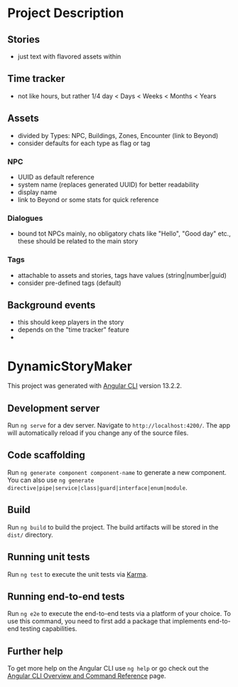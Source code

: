 # Project Description

## Stories
- just text with flavored assets within

## Time tracker
- not like hours, but rather 1/4 day < Days < Weeks < Months < Years

## Assets
- divided by Types: NPC, Buildings, Zones, Encounter (link to Beyond)
- consider defaults for each type as flag or tag

### NPC
- UUID as default reference
- system name (replaces generated UUID) for better readability
- display name
- link to Beyond or some stats for quick reference

### Dialogues
- bound tot NPCs mainly, no obligatory chats like "Hello", "Good day" etc., these should be related to the main story

### Tags
- attachable to assets and stories, tags have values (string|number|guid)
- consider pre-defined tags (default)

## Background events
- this should keep players in the story
- depends on the "time tracker" feature
- 

# DynamicStoryMaker

This project was generated with [Angular CLI](https://github.com/angular/angular-cli) version 13.2.2.

## Development server

Run `ng serve` for a dev server. Navigate to `http://localhost:4200/`. The app will automatically reload if you change any of the source files.

## Code scaffolding

Run `ng generate component component-name` to generate a new component. You can also use `ng generate directive|pipe|service|class|guard|interface|enum|module`.

## Build

Run `ng build` to build the project. The build artifacts will be stored in the `dist/` directory.

## Running unit tests

Run `ng test` to execute the unit tests via [Karma](https://karma-runner.github.io).

## Running end-to-end tests

Run `ng e2e` to execute the end-to-end tests via a platform of your choice. To use this command, you need to first add a package that implements end-to-end testing capabilities.

## Further help

To get more help on the Angular CLI use `ng help` or go check out the [Angular CLI Overview and Command Reference](https://angular.io/cli) page.
